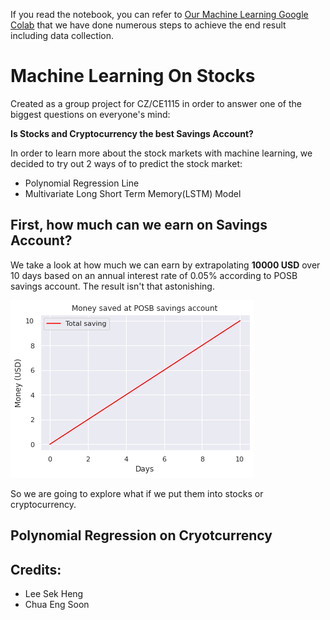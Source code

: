If you read the notebook, you can refer to [Our Machine Learning Google Colab](/StonksTheBestSavingAccount.ipynb "Our codes on ipynb") that we have done numerous steps to achieve the end result including data collection.

# Machine Learning On Stocks

Created as a group project for CZ/CE1115 in order to answer one of the biggest questions on everyone's mind: 

**Is Stocks and Cryptocurrency the best Savings Account?**

In order to learn more about the stock markets with machine learning, we decided to try out 2 ways of to predict the stock market:
- Polynomial Regression Line
- Multivariate Long Short Term Memory(LSTM) Model

## First, how much can we earn on Savings Account?
We take a look at how much we can earn by extrapolating **10000 USD** over 10 days based on an annual interest rate of 0.05% according to POSB savings account. The result isn't that astonishing.

![POSB disappointing interest](/Images/POSB_interest_earned.png "10 days of Interest earned on Savings Account")

So we are going to explore what if we put them into stocks or cryptocurrency.

## Polynomial Regression on Cryotcurrency



## Credits:
- Lee Sek Heng
- Chua Eng Soon
